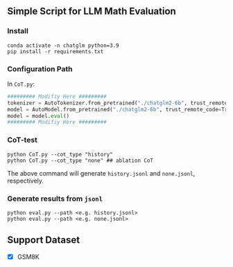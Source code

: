 ## Simple Script for LLM Math Evaluation

### Install
```
conda activate -n chatglm python=3.9
pip install -r requirements.txt
```

### Configuration Path
In `CoT.py`:
```python
######### Modifiy Here #########
tokenizer = AutoTokenizer.from_pretrained("./chatglm2-6b", trust_remote_code=True)
model = AutoModel.from_pretrained("./chatglm2-6b", trust_remote_code=True).half().cuda()
model = model.eval()
######### Modifiy Here #########
```

### CoT-test
```shell
python CoT.py --cot_type "history" 
python CoT.py --cot_type "none" ## ablation CoT
```
The above command will generate `history.jsonl` and `none.jsonl`, respectively.

### Generate results from `jsonl`
```shell
python eval.py --path <e.g. history.jsonl>
python eval.py --path <e.g. none.jsonl>
```

## Support Dataset
- [x]  GSM8K
